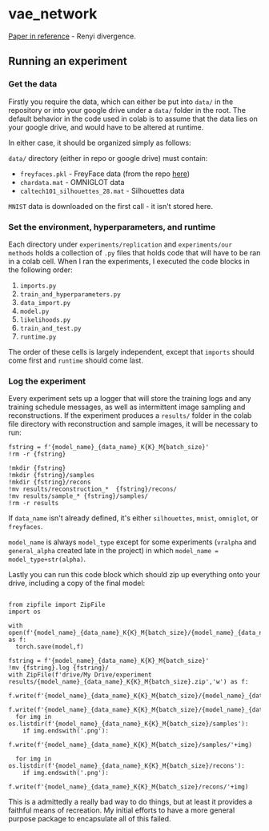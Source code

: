 # vae_network

[Paper in reference](https://arxiv.org/pdf/1602.02311.pdf) - Renyi divergence.

## Running an experiment

### Get the data
Firstly you require the data, which can either be put into `data/` in the repository or into your google drive under a `data/` folder in the root. The default behavior in the code used in colab is to assume that the data lies on your google drive, and would have to be altered at runtime.

In either case, it should be organized simply as follows:

`data/` directory (either in repo or google drive) must contain:
  - `freyfaces.pkl`  - FreyFace data (from the repo [here](https://github.com/y0ast/Variational-Autoencoder/blob/master/freyfaces.pkl))
  - `chardata.mat` - OMNIGLOT data
  - `caltech101_silhouettes_28.mat` - Silhouettes data

`MNIST` data is downloaded on the first call - it isn't stored here.

### Set the environment, hyperparameters, and runtime

Each directory under `experiments/replication` and `experiments/our methods` holds a collection of `.py` files that holds code that will have to be ran in a colab cell. When I ran the experiments, I executed the code blocks in the following order:

1. `imports.py` 
2. `train_and_hyperparameters.py`  
3. `data_import.py`
4. `model.py`
5. `likelihoods.py`
6. `train_and_test.py`
7. `runtime.py`

The order of these cells is largely independent, except that `imports` should come first and `runtime` should come last. 

### Log the experiment

Every experiment sets up a logger that will store the training logs and any training schedule messages, as well as intermittent image sampling and reconstructions. If the experiment produces a `results/` folder in the colab file directory with reconstruction and sample images, it will be necessary to run:
```
fstring = f'{model_name}_{data_name}_K{K}_M{batch_size}'
!rm -r {fstring}

!mkdir {fstring}
!mkdir {fstring}/samples
!mkdir {fstring}/recons
!mv results/reconstruction_*  {fstring}/recons/
!mv results/sample_* {fstring}/samples/
!rm -r results
```
If `data_name` isn't already defined, it's either `silhouettes`, `mnist`, `omniglot`, or `freyfaces`. 

`model_name` is always `model_type` except for some experiments (`vralpha` and `general_alpha` created late in the project) in which `model_name = model_type+str(alpha)`.

Lastly you can run this code block which should zip up everything onto your drive, including a copy of the final model:
```

from zipfile import ZipFile
import os

with open(f'{model_name}_{data_name}_K{K}_M{batch_size}/{model_name}_{data_name}_K{K}_M{batch_size}.pt','wb') as f:
  torch.save(model,f)

fstring = f'{model_name}_{data_name}_K{K}_M{batch_size}'
!mv {fstring}.log {fstring}/
with ZipFile(f'drive/My Drive/experiment results/{model_name}_{data_name}_K{K}_M{batch_size}.zip','w') as f:
  f.write(f'{model_name}_{data_name}_K{K}_M{batch_size}/{model_name}_{data_name}_K{K}_M{batch_size}.pt')
  f.write(f'{model_name}_{data_name}_K{K}_M{batch_size}/{model_name}_{data_name}_K{K}_M{batch_size}.log')
  for img in os.listdir(f'{model_name}_{data_name}_K{K}_M{batch_size}/samples'):
    if img.endswith('.png'):
      f.write(f'{model_name}_{data_name}_K{K}_M{batch_size}/samples/'+img)

  for img in os.listdir(f'{model_name}_{data_name}_K{K}_M{batch_size}/recons'):
    if img.endswith('.png'):
      f.write(f'{model_name}_{data_name}_K{K}_M{batch_size}/recons/'+img)
```

This is a admittedly a really bad way to do things, but at least it provides a faithful means of recreation. My initial efforts to have a more general purpose package to encapsulate all of this failed.

    
